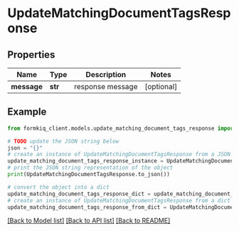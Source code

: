 # UpdateMatchingDocumentTagsResponse


## Properties

Name | Type | Description | Notes
------------ | ------------- | ------------- | -------------
**message** | **str** | response message | [optional] 

## Example

```python
from formkiq_client.models.update_matching_document_tags_response import UpdateMatchingDocumentTagsResponse

# TODO update the JSON string below
json = "{}"
# create an instance of UpdateMatchingDocumentTagsResponse from a JSON string
update_matching_document_tags_response_instance = UpdateMatchingDocumentTagsResponse.from_json(json)
# print the JSON string representation of the object
print(UpdateMatchingDocumentTagsResponse.to_json())

# convert the object into a dict
update_matching_document_tags_response_dict = update_matching_document_tags_response_instance.to_dict()
# create an instance of UpdateMatchingDocumentTagsResponse from a dict
update_matching_document_tags_response_from_dict = UpdateMatchingDocumentTagsResponse.from_dict(update_matching_document_tags_response_dict)
```
[[Back to Model list]](../README.md#documentation-for-models) [[Back to API list]](../README.md#documentation-for-api-endpoints) [[Back to README]](../README.md)


